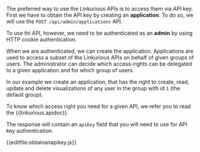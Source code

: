 The preferred way to use the Linkurious APIs is to access them via API key.
First we have to obtain the API key by creating an **application**. To do so, we will use the `POST /api/admin/applications` API.

To use thi API, however, we need to be authenticated as an **admin** by using HTTP cookie authentication.

When we are authenticated, we can create the application. Applications are used to access a subset of the Linkurious APIs on behalf of given groups of users. 
The administrator can decide which access-rights can be delegated to a given application and for which group of users.

In our example we create an application, that has the right to create, read, update and delete visualizations of any user in the group with id `1` (the default group).

To know which access right you need for a given API, we refer you to read the {{linkurious.apidoc}}.

The response will contain an `apiKey` field that you will need to use for API key authentication.

{{editfile:obtainanapikey.js}}
